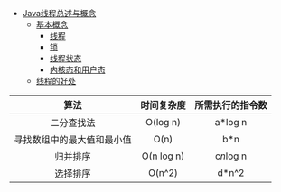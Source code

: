 <!-- GFM-TOC -->
* [Java线程总述与概念](#Java线程总述与概念)
    * [基本概念](#基本概念)
        * [线程](#线程)
        * [锁](#锁)
        * [线程状态](#线程状态)
        * [内核态和用户态](#内核态和用户态)
    * [线程的好处](#线程的好处)
<!-- GFM-TOC -->

| 算法 |时间复杂度 | 所需执行的指令数 |
|:---: | :---: | :---: |
| 二分查找法 | O(log n) | a*log n |
| 寻找数组中的最大值和最小值 | O(n) | b*n |
| 归并排序 | O(n log n) | c*n*log n |
| 选择排序 | O(n^2) | d*n^2 |

